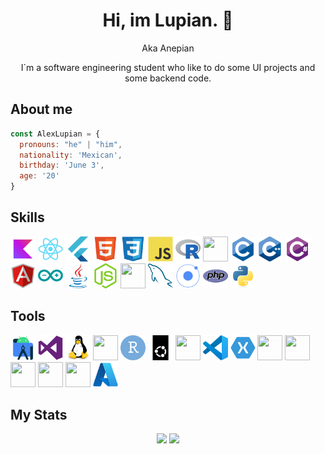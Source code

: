 <div align="center"> 
  <h1>Hi, im Lupian. 👋</h1>
  <p>Aka Anepian</p>
  <p>I´m a software engineering student who like to do some UI projects and some backend code.</p>
</div>

## About me
```javascript
const AlexLupian = {
  pronouns: "he" | "him",
  nationality: 'Mexican',
  birthday: 'June 3',
  age: '20'
}
```

## Skills
<a href="https://kotlinlang.org/"><img src="https://github.com/devicons/devicon/blob/master/icons/kotlin/kotlin-original.svg" height="40" width="40"></a>
<a href="https://reactnative.dev/"><img src="https://github.com/devicons/devicon/blob/master/icons/react/react-original.svg" height="40" width="40"></a>
<a href="https://flutter.dev/"><img src="https://github.com/devicons/devicon/blob/master/icons/flutter/flutter-original.svg" height="40" width="40"></a>
<a href="https://lenguajehtml.com/html/"><img src="https://github.com/devicons/devicon/blob/master/icons/html5/html5-original.svg" height="40" width="40"></a>
<a href="https://www.w3schools.com/Css/"><img src="https://github.com/devicons/devicon/blob/master/icons/css3/css3-original.svg" height="40" width="40"></a>
<a href="https://developer.mozilla.org/es/docs/Learn/JavaScript/First_steps/What_is_JavaScript"><img src="https://github.com/devicons/devicon/blob/master/icons/javascript/javascript-original.svg" height="40" width="40"></a>
<a href="https://www.r-project.org/"><img src="https://github.com/devicons/devicon/blob/master/icons/r/r-original.svg" height="40" width="40"></a>
<a href="https://dotnet.microsoft.com/en-us/apps/maui"><img src="https://styles.redditmedia.com/t5_2odyx7/styles/communityIcon_19sk0x18irz41.png" height="40" width="40"></a>
<a href="https://es.wikipedia.org/wiki/El_lenguaje_de_programaci%C3%B3n_C"><img src="https://github.com/devicons/devicon/blob/master/icons/c/c-original.svg" height="40" width="40"></a>
<a href="https://www.cs.cmu.edu/afs/cs.cmu.edu/academic/class/15211/spring.96/www/cxxbasics_one.html"><img src="https://github.com/devicons/devicon/blob/master/icons/cplusplus/cplusplus-original.svg" height="40" width="40"></a>
<a href="https://dotnet.microsoft.com/es-es/languages/csharp"><img src="https://github.com/devicons/devicon/blob/master/icons/csharp/csharp-original.svg" height="40" width="40"></a>
<a href="https://angular.io/"><img src="https://github.com/devicons/devicon/blob/master/icons/angularjs/angularjs-original.svg" height="40" width="40"></a>
<a href="https://www.arduino.cc/"><img src="https://github.com/devicons/devicon/blob/master/icons/arduino/arduino-original.svg" height="40" width="40"></a>
<a href="https://www.java.com/es/"><img src="https://github.com/devicons/devicon/blob/master/icons/java/java-original.svg" height="40" width="40"></a>
<a href="https://nodejs.org/en"><img src="https://github.com/devicons/devicon/blob/master/icons/nodejs/nodejs-original.svg" height="40" width="40"></a>
<a href="https://cordova.apache.org/"><img src="https://th.bing.com/th/id/R.0d4b16ee9693fee2085df85279d91bdb?rik=UQRDIR6xgUUv7Q&pid=ImgRaw&r=0" height="40" width="40"></a>
<a href="https://www.mysql.com/"><img src="https://github.com/devicons/devicon/blob/master/icons/mysql/mysql-original.svg" height="40" width="40"></a>
<a href="https://ionicframework.com/"><img src="https://github.com/devicons/devicon/blob/master/icons/ionic/ionic-original.svg" height="40" width="40"></a>
<a href="https://www.php.net/"><img src="https://github.com/devicons/devicon/blob/master/icons/php/php-original.svg" height="40" width="40"></a>
<a href="https://www.python.org/"><img src="https://github.com/devicons/devicon/blob/master/icons/python/python-original.svg" height="40" width="40"></a>

## Tools
<a href="https://developer.android.com/studio?hl=es-419"><img src="https://github.com/devicons/devicon/blob/master/icons/androidstudio/androidstudio-original.svg" height="40" width="40"></a>
<a href="https://visualstudio.microsoft.com/"><img src="https://github.com/devicons/devicon/blob/master/icons/visualstudio/visualstudio-plain.svg" height="40" width="40"></a>
<a href="https://www.linux.org/pages/download/"><img src="https://github.com/devicons/devicon/blob/master/icons/linux/linux-original.svg" height="40" width="40"></a>
<a href="https://expo.io"><img src="https://seeklogo.com/images/E/expo-go-app-logo-BBBE394CB8-seeklogo.com.png" height="40" width="40"></a>
<a href="https://www.rstudio.com/categories/rstudio-ide/"><img src="https://github.com/devicons/devicon/blob/master/icons/rstudio/rstudio-original.svg" height="40" width="40"></a>
<a href="https://ubuntu.com/"><img src="https://github.com/devicons/devicon/blob/master/icons/ubuntu/ubuntu-plain.svg" height="40" width="40"></a>
<a href="https://www.kali.org/"><img src="https://www.freelogovectors.net/wp-content/uploads/2021/12/kali-logo-freelogovectors.net_-400x400.png" height="40" width="40"></a>
<a href="https://code.visualstudio.com/"><img src="https://github.com/devicons/devicon/blob/master/icons/vscode/vscode-original.svg" height="40" width="40"></a>
<a href="https://dotnet.microsoft.com/en-us/apps/xamarin"><img src="https://github.com/devicons/devicon/blob/master/icons/xamarin/xamarin-original.svg" height="40" width="40"></a>
<a href="https://replit.com/"><img src="https://th.bing.com/th/id/R.c3aee6f5bf4fbbd90c78097d25ed04d3?rik=hBtx9IKolm8flw&pid=ImgRaw&r=0" height="40" width="40"></a>
<a href="https://www.postman.com/"><img src="https://th.bing.com/th/id/R.fbfb57a181ce251926d686d12e6cee5a?rik=QrR9%2ba7s0QI3uQ&pid=ImgRaw&r=0" height="40" width="40"></a>
<a href="https://www.virtualbox.org/"><img src="https://thenekodark.com/wp-content/uploads/2017/06/virtualbox-1024x1024.png" height="40" width="40"></a>
<a href="https://www.vmware.com/"><img src="https://logodix.com/logo/652495.png" height="40" width="40"></a>
<a href="https://www.atlassian.com/es/software/jira"><img src="https://www.solarwinds.com/-/media/solarwinds/swdcv2/licensed-products/service-desk/integrations/sd-integrations-logo-jira.ashx?rev=701fbaa7f8ac4ae08e0406c8984c43e7&hash=75D4F04DE99B88DE7B2C4193F0616F1F" height="40" width="40"></a>
<a href="https://azure.microsoft.com/es-es/"><img src="https://raw.githubusercontent.com/devicons/devicon/55609aa5bd817ff167afce0d965585c92040787a/icons/azure/azure-original.svg" height="40" width="40"></a>

## My Stats
<p align="center">
  <img height="180em" src="https://github-readme-stats-eight-theta.vercel.app/api?username=Anepian&show_icons=true&theme=algolia&include_all_commits=true&count_private=true"/>
  <img height="180em" src="https://github-readme-stats-eight-theta.vercel.app/api/top-langs/?username=Anepian&layout=compact&langs_count=8&theme=algolia"/>
</p>
<!--
**Anepian/Anepian** is a ✨ _special_ ✨ repository because its `README.md` (this file) appears on your GitHub profile.

Here are some ideas to get you started:

- 🔭 I’m currently working on ...
- 🌱 I’m currently learning ...
- 👯 I’m looking to collaborate on ...
- 🤔 I’m looking for help with ...
- 💬 Ask me about ...
- 📫 How to reach me: ...
- 😄 Pronouns: ...
- ⚡ Fun fact: ...
-->
